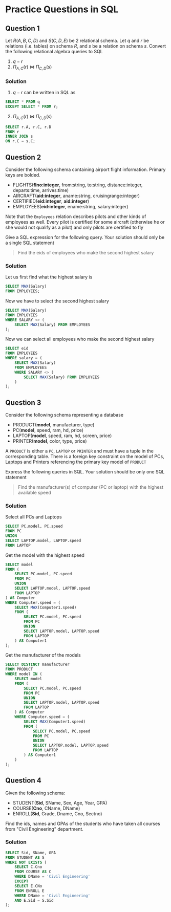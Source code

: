 # Practice Questions in SQL

## Question 1

Let $R(A, B, C, D)$ and $S(C, D, E)$ be 2 relational schema. Let $q$ and $r$ be relations (i.e. tables) on schema $R$, and $s$ be a relation on schema $s$. Convert the following relational algebra queries to SQL

1. $q - r$
2. $\Pi_{A, C} (r) \bowtie \Pi_{C, D} (s)$

### Solution

1. $q - r$ can be written in SQL as

```sql
SELECT * FROM q
EXCEPT SELECT * FROM r;
```

2. $\Pi_{A, C} (r) \bowtie \Pi_{C, D} (s)$

```sql
SELECT r.A, r.C, r.D
FROM r
INNER JOIN s
ON r.C = s.C;
```

## Question 2

Consider the following schema containing airport flight information. Primary keys are bolded.

-   FLIGHTS(**flno:integer**, from:string, to:string, distance:integer, departs:time,
    arrives:time)
-   AIRCRAFT(**aid:integer**, aname:string, cruisingrange:integer)
-   CERTIFIED(**eid:integer**, **aid:integer**)
-   EMPLOYEES(**eid:integer**, ename:string, salary:integer)

Note that the `Employees` relation describes pilots and other kinds of employees as well. Every pilot is certified for some aircraft (otherwise he or she would not qualify as a pilot) and only pilots are certified to fly

Give a SQL expression for the following query. Your solution should only be a single SQL statement

> Find the eids of employees who make the second highest salary

### Solution

Let us first find what the highest salary is

```sql
SELECT MAX(Salary)
FROM EMPLOYEES;
```

Now we have to select the second highest salary

```sql
SELECT MAX(Salary)
FROM EMPLOYEES
WHERE SALARY <> (
    SELECT MAX(Salary) FROM EMPLOYEES
);
```

Now we can select all employees who make the second highest salary

```sql
SELECT eid
FROM EMPLOYEES
WHERE salary = (
    SELECT MAX(Salary)
    FROM EMPLOYEES
    WHERE SALARY <> (
        SELECT MAX(Salary) FROM EMPLOYEES
    )
);
```

## Question 3

Consider the following schema representing a database

-   PRODUCT(**model**, manufacturer, type)
-   PC(**model**, speed, ram, hd, price)
-   LAPTOP(**model**, speed, ram, hd, screen, price)
-   PRINTER(**model**, color, type, price)

A `PRODUCT` is either a `PC`, `LAPTOP` or `PRINTER` and must have a tuple in the corresponding table. There is a foreign key constraint on the model of PCs, Laptops and Printers referencing the primary key model of `PRODUCT`

Express the following queries in SQL. Your solution should be only one SQL statement

> Find the manufacturer(s) of computer (PC or laptop) with the highest available speed

### Solution

Select all PCs and Laptops

```sql
SELECT PC.model, PC.speed
FROM PC
UNION
SELECT LAPTOP.model, LAPTOP.speed
FROM LAPTOP
```

Get the model with the highest speed

```sql
SELECT model
FROM (
    SELECT PC.model, PC.speed
    FROM PC
    UNION
    SELECT LAPTOP.model, LAPTOP.speed
    FROM LAPTOP
) AS Computer
WHERE Computer.speed = (
    SELECT MAX(Computer1.speed)
    FROM (
        SELECT PC.model, PC.speed
        FROM PC
        UNION
        SELECT LAPTOP.model, LAPTOP.speed
        FROM LAPTOP
    ) AS Computer1
);
```

Get the manufacturer of the models

```sql
SELECT DISTINCT manufacturer
FROM PRODUCT
WHERE model IN (
    SELECT model
    FROM (
        SELECT PC.model, PC.speed
        FROM PC
        UNION
        SELECT LAPTOP.model, LAPTOP.speed
        FROM LAPTOP
    ) AS Computer
    WHERE Computer.speed = (
        SELECT MAX(Computer1.speed)
        FROM (
            SELECT PC.model, PC.speed
            FROM PC
            UNION
            SELECT LAPTOP.model, LAPTOP.speed
            FROM LAPTOP
        ) AS Computer1
    )
);
```

## Question 4

Given the following schema:

-   STUDENT(**Sid**, SName, Sex, Age, Year, GPA)
-   COURSE(**Cno**, CName, DName)
-   ENROLL(**Sid**, Grade, Dname, Cno, Sectno)

Find the ids, names and GPAs of the students who have taken all courses from "Civil Engineering" department.

### Solution

```sql
SELECT Sid, SName, GPA
FROM STUDENT AS S
WHERE NOT EXISTS (
    SELECT C.Cno
    FROM COURSE AS C
    WHERE DName = 'Civil Engineering'
    EXCEPT
    SELECT E.CNo
    FROM ENROLL E
    WHERE DName = 'Civil Engineering'
    AND E.Sid = S.Sid
);
```
